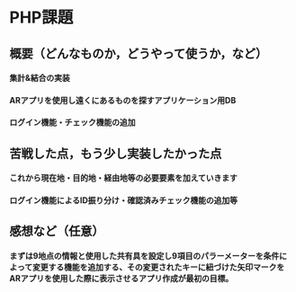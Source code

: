# PHP課題

## 概要（どんなものか，どうやって使うか，など）
#### 集計&結合の実装<br>
#### ARアプリを使用し遠くにあるものを探すアプリケーション用DB<br>
#### ログイン機能・チェック機能の追加<br>

## 苦戦した点，もう少し実装したかった点
#### これから現在地・目的地・経由地等の必要要素を加えていきます<br>
#### ログイン機能によるID振り分け・確認済みチェック機能の追加等<br>

## 感想など（任意）
#### まずは9地点の情報と使用した共有具を設定し9項目のパラーメーターを条件によって変更する機能を追加する、その変更されたキーに紐づけた矢印マークをARアプリを使用した際に表示させるアプリ作成が最初の目標。<br>
